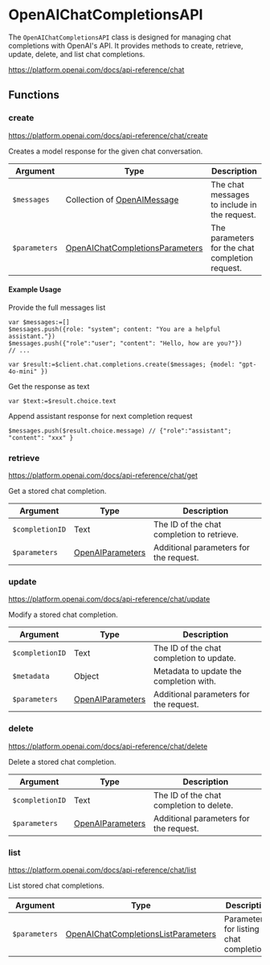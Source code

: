 # OpenAIChatCompletionsAPI

The `OpenAIChatCompletionsAPI` class is designed for managing chat completions with OpenAI's API. It provides methods to create, retrieve, update, delete, and list chat completions.

https://platform.openai.com/docs/api-reference/chat

## Functions

### create

https://platform.openai.com/docs/api-reference/chat/create

Creates a model response for the given chat conversation.

| Argument     | Type                                      | Description                               |
|--------------|-------------------------------------------|-------------------------------------------|
| `$messages`  | Collection of [OpenAIMessage](OpenAIMessage.md)   | The chat messages to include in the request. |
| `$parameters`| [OpenAIChatCompletionsParameters](OpenAIChatCompletionsParameters.md)            | The parameters for the chat completion request. |

#### Example Usage

Provide the full messages list

```4d
var $messages:=[]
$messages.push({role: "system"; content: "You are a helpful assistant."})
$messages.push({"role":"user"; "content": "Hello, how are you?"})
// ...

var $result:=$client.chat.completions.create($messages; {model: "gpt-4o-mini" })
```

Get the response as text
```4d
var $text:=$result.choice.text
```
Append assistant response for next completion request
```
$messages.push($result.choice.message) // {"role":"assistant"; "content": "xxx" }
```

### retrieve

https://platform.openai.com/docs/api-reference/chat/get

Get a stored chat completion.

| Argument         | Type   | Description                               |
|------------------|--------|-------------------------------------------|
| `$completionID`  | Text   | The ID of the chat completion to retrieve. |
| `$parameters`    | [OpenAIParameters](OpenAIParameters.md) | Additional parameters for the request.    |

### update

https://platform.openai.com/docs/api-reference/chat/update

Modify a stored chat completion.

| Argument         | Type   | Description                               |
|------------------|--------|-------------------------------------------|
| `$completionID`  | Text   | The ID of the chat completion to update. |
| `$metadata`      | Object | Metadata to update the completion with.   |
| `$parameters`    | [OpenAIParameters](OpenAIParameters.md) | Additional parameters for the request.    |

### delete

https://platform.openai.com/docs/api-reference/chat/delete

Delete a stored chat completion.

| Argument         | Type   | Description                               |
|------------------|--------|-------------------------------------------|
| `$completionID`  | Text   | The ID of the chat completion to delete.  |
| `$parameters`    | [OpenAIParameters](OpenAIParameters.md) | Additional parameters for the request.    |

### list

https://platform.openai.com/docs/api-reference/chat/list

List stored chat completions.

| Argument         | Type                                      | Description                               |
|------------------|-------------------------------------------|-------------------------------------------|
| `$parameters`    | [OpenAIChatCompletionsListParameters](OpenAIChatCompletionsListParameters.md)       | Parameters for listing chat completions.  |

